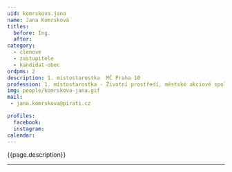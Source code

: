 ```yaml
---
uid: komrskova.jana
name: Jana Komrsková
titles:
  before: Ing. 
  after:
category:
  - clenove
  - zastupitele    
  - kandidat-obec 
ordpms: 2
description: 1. místostarostka  MČ Praha 10
profession: 1. místostarostka - Životní prostředí, městské akciové společnosti, sport a volnočasové aktivity., zastupitelka ZHMP
img: people/komrskova-jana.gif
mail:
 - jana.komrskova@pirati.cz

profiles:
  facebook: 
  instagram: 
calendar: 
---
```


{{page.description}}



---
